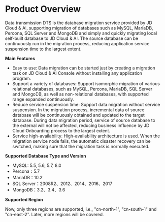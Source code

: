 # Product Overview

Data transmission DTS is the database migration service provided by JD Cloud & AI, supporting migration of databases such as MySQL, MariaDB, Percona, SQL Server and MongoDB and simply and quickly migrating local self-built database to JD Cloud & AI. The source database can be continuously run in the migration process, reducing application service suspension time to the largest extent.

**Main Features**

- Easy to use: Data migration can be started just by creating a migration task on JD Cloud & AI Console without installing any application program. 
- Support a variety of databases: Support isomorphic migration of various relational databases, such as MySQL, Percona, MariaDB, SQL Server and MongoDB, as well as non-relational databases, with supported range expanded continuously. 
- Reduce service suspension time: Support data migration without service suspension. In the migration process, incremental data of source database will be continuously obtained and updated to the target database. During data migration period, service of source database to the external will not be affected, reducing business influence by JD Cloud Onboarding process to the largest extent. 
- Service high-availability: High-availability architecture is used. When the migration service node fails, the automatic disaster recovery can be switched, making sure that the migration task is normally executed. 

**Supported Database Type and Version**

- MySQL: 5.5, 5.6, 5.7, 8.0
- Percona：5.7
- MariaDB：10.2
- SQL Server：2008R2、2012、2014、2016、2017
- MongoDB：3.2、3.4、3.6

**Supported Region**

Now, only three regions are supported, i.e., "cn-north-1", "cn-south-1" and "cn-east-2". Later, more regions will be covered.

